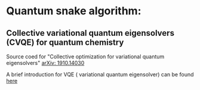 # Quantum snake algorithm: 
## Collective variational quantum eigensolvers (CVQE) for quantum chemistry

Source coed for "Collective optimization for variational quantum eigensolvers" [arXiv: 1910.14030](https://arxiv.org/abs/1910.14030)

A brief introduction for VQE  ( variational quantum eigensolver) can be found [here](https://github.com/QuContractor/VQE_tutorial/)

